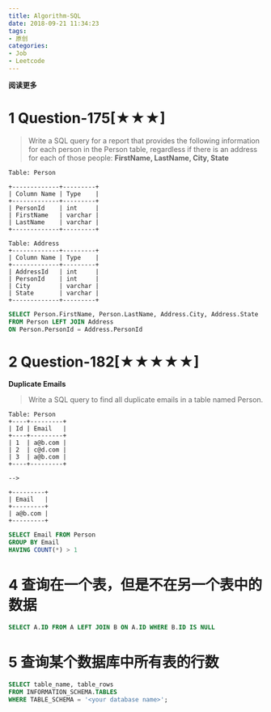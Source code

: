 ```yaml
---
title: Algorithm-SQL
date: 2018-09-21 11:34:23
tags: 
- 原创
categories: 
- Job
- Leetcode
---
```


__阅读更多__

<!--more-->

# 1 Question-175[★★★]

> Write a SQL query for a report that provides the following information for each person in the Person table, regardless if there is an address for each of those people: __FirstName, LastName, City, State__

```
Table: Person

+-------------+---------+
| Column Name | Type    |
+-------------+---------+
| PersonId    | int     |
| FirstName   | varchar |
| LastName    | varchar |
+-------------+---------+

Table: Address
+-------------+---------+
| Column Name | Type    |
+-------------+---------+
| AddressId   | int     |
| PersonId    | int     |
| City        | varchar |
| State       | varchar |
+-------------+---------+
```

```sql
SELECT Person.FirstName, Person.LastName, Address.City, Address.State
FROM Person LEFT JOIN Address
ON Person.PersonId = Address.PersonId
```

# 2 Question-182[★★★★★]

__Duplicate Emails__

> Write a SQL query to find all duplicate emails in a table named Person.

```
Table: Person
+----+---------+
| Id | Email   |
+----+---------+
| 1  | a@b.com |
| 2  | c@d.com |
| 3  | a@b.com |
+----+---------+

-->

+---------+
| Email   |
+---------+
| a@b.com |
+---------+
```

```sql
SELECT Email FROM Person
GROUP BY Email
HAVING COUNT(*) > 1
```

<!--

# 3 Question-000[★]

____

> 

```sql
```

-->

# 4 查询在一个表，但是不在另一个表中的数据

```sql
SELECT A.ID FROM A LEFT JOIN B ON A.ID WHERE B.ID IS NULL
```

# 5 查询某个数据库中所有表的行数

```sql
SELECT table_name, table_rows
FROM INFORMATION_SCHEMA.TABLES
WHERE TABLE_SCHEMA = '<your database name>';
```